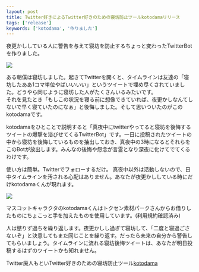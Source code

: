 ```yaml
---
layout: post
title: Twitter好きによるTwitter好きのための寝坊防止ツールkotodamaリリース
tags: ['release']
keywords: ['kotodama', '作りました']
---
```


夜更かししている人に警告を与えて寝坊を防止するちょっと変わったTwitterBotを作りました。

<img src="/img/blog_kotodama_screenshot.png" class="image-small" />

ある朝僕は寝坊しました。起きてTwitterを開くと、タイムラインは友達の「寝坊したああ1コマ単位やばいいいい」というツイートで埋め尽くされていました。どうやら同じように寝坊した人がたくさんいるみたいです。<br/>
それを見たとき「もしこの状況を寝る前に想像できていれば、夜更かしなんてしないで早く寝ていたのになぁ」と後悔しました。そして思いついたのがこのkotodamaです。

kotodamaをひとことで説明すると「真夜中にtwitterやってると寝坊を後悔するツイートの爆撃を浴びせてくるTwitterBot」です。一日に投稿されたツイートの中から寝坊を後悔しているものを抽出しておき、真夜中の3時になるとそれらをこのBotが放出します。みんなの後悔や怨念が言霊となり深夜に化けてでてくるわけです。

使い方は簡単。Twitterでフォローするだけ。
真夜中以外は活動しないので、日中タイムラインを汚される心配はありません。あなたが夜更かししている時にだけkotodamaくんが現れます。

<img src="/img/blog_kotodama_kotodama-01.png" class="image-center-small">

マスコットキャラクタのkotodamaくんはトクセン素材パークさんからお借りしたものにちょこっと手を加えたものを使用しています。(利用規約確認済み)

人は懲りず過ちを繰り返します。夜更かしし過ぎて寝坊して、「二度と寝過ごさないぞ」と決意してもまた同じことを繰り返す。だったら未来の自分から警告してもらいましょう。タイムラインに流れる寝坊後悔ツイートは、あなたが明日投稿するはずのツイートかも知れません。

Twitter廃人もといTwitter好きのための寝坊防止ツール[kotodama](http://markovlabo.net/kotodama)
